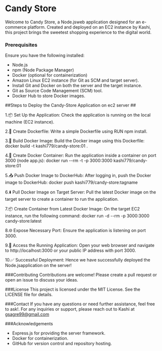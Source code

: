 # Candy Store

Welcome to Candy Store, a Node.jsweb application designed for an e-commerce platform. Created and deployed on an EC2 instance by Kashi, this project brings the sweetest shopping experience to the digital world.

### Prerequisites
Ensure you have the following installed:
- Node.js
- npm (Node Package Manager)
- Docker (optional for containerization)
- Amazon Linux EC2 instance (for Git as SCM and target server).
- Install Git and Docker on both the server and the target instance.
- Git as Source Code Management (SCM) tool.
- Docker Hub to store Docker images.




##Steps to Deploy the Candy-Store Application on ec2 server ##

1.📦 Set Up the Application:
Check the application is running on the local machine (EC2 instance).

2.📝 Create Dockerfile:
Write a simple Dockerfile using RUN npm install.

3.🔨 Build Docker Image:
Build the Docker image using this Dockerfile: docker build -t kashi779/candy-store:01 .

4.🚀 Create Docker Container:
Run the application inside a container on port 3000 (node app.js): docker run --rm -t -p 3000:3000 kashi779/candy-store:01

5.📤 Push Docker Image to DockerHub:
After logging in, push the Docker image to DockerHub: docker push kashi779/candy-store:tagname

6.⬇️ Pull Docker Image on Target Server:
Pull the latest Docker image on the target server to create a container to run the application.

7.📦 Create Container from Latest Docker Image:
On the target EC2 instance, run the following command: docker run -d --rm -p 3000:3000 candy-store:latest

8.🌐 Expose Necessary Port:
Ensure the application is listening on port 3000.

9.🔗 Access the Running Application:
Open your web browser and navigate to http://localhost:3000 or your public IP address with port 3000.

10.✅ Successful Deployment:
Hence we have successfully deployed the Node.jsapplication on the server!





###Contributing
Contributions are welcome! Please create a pull request or open an issue to discuss your ideas.


###License
This project is licensed under the MIT License. See the LICENSE file for details.


###Contact
If you have any questions or need further assistance, feel free to ask!. For any inquiries or support, 
please reach out to Kashi at gsagre99@gmail.com


###Acknowledgements
- Express.js for providing the server framework.
- Docker for containerization.
- GitHub for version control and repository hosting.







